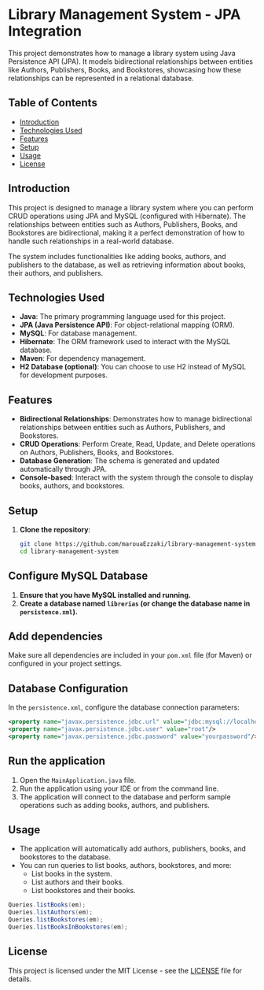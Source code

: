 # Library Management System - JPA Integration

This project demonstrates how to manage a library system using Java Persistence API (JPA). It models bidirectional relationships between entities like Authors, Publishers, Books, and Bookstores, showcasing how these relationships can be represented in a relational database.

## Table of Contents
- [Introduction](#introduction)
- [Technologies Used](#technologies-used)
- [Features](#features)
- [Setup](#setup)
- [Usage](#usage)
- [License](#license)

## Introduction

This project is designed to manage a library system where you can perform CRUD operations using JPA and MySQL (configured with Hibernate). The relationships between entities such as Authors, Publishers, Books, and Bookstores are bidirectional, making it a perfect demonstration of how to handle such relationships in a real-world database.

The system includes functionalities like adding books, authors, and publishers to the database, as well as retrieving information about books, their authors, and publishers.

## Technologies Used

- **Java**: The primary programming language used for this project.
- **JPA (Java Persistence API)**: For object-relational mapping (ORM).
- **MySQL**: For database management.
- **Hibernate**: The ORM framework used to interact with the MySQL database.
- **Maven**: For dependency management.
- **H2 Database (optional)**: You can choose to use H2 instead of MySQL for development purposes.

## Features

- **Bidirectional Relationships**: Demonstrates how to manage bidirectional relationships between entities such as Authors, Publishers, and Bookstores.
- **CRUD Operations**: Perform Create, Read, Update, and Delete operations on Authors, Publishers, Books, and Bookstores.
- **Database Generation**: The schema is generated and updated automatically through JPA.
- **Console-based**: Interact with the system through the console to display books, authors, and bookstores.

## Setup

1. **Clone the repository**:
   ```bash
   git clone https://github.com/marouaEzzaki/library-management-system.git
   cd library-management-system
   
## Configure MySQL Database

1. **Ensure that you have MySQL installed and running.**
2. **Create a database named `librerias` (or change the database name in `persistence.xml`).**

## Add dependencies

Make sure all dependencies are included in your `pom.xml` file (for Maven) or configured in your project settings.

## Database Configuration

In the `persistence.xml`, configure the database connection parameters:

```xml
<property name="javax.persistence.jdbc.url" value="jdbc:mysql://localhost:3306/librerias"/>
<property name="javax.persistence.jdbc.user" value="root"/>
<property name="javax.persistence.jdbc.password" value="yourpassword"/>
```
## Run the application

1. Open the `MainApplication.java` file.
2. Run the application using your IDE or from the command line.
3. The application will connect to the database and perform sample operations such as adding books, authors, and publishers.

## Usage

- The application will automatically add authors, publishers, books, and bookstores to the database.
- You can run queries to list books, authors, bookstores, and more:
  - List books in the system.
  - List authors and their books.
  - List bookstores and their books.

```java
Queries.listBooks(em);
Queries.listAuthors(em);
Queries.listBookstores(em);
Queries.listBooksInBookstores(em);
```
## License

This project is licensed under the MIT License - see the [LICENSE](LICENSE) file for details.
